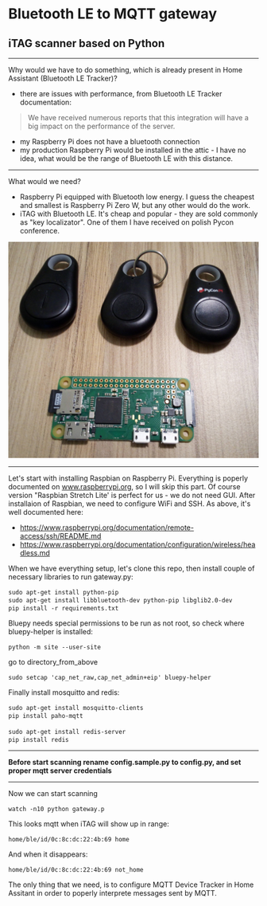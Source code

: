 # Bluetooth LE to MQTT gateway
## iTAG scanner based on Python

-------------------

Why would we have to do something, which is already present in Home Assistant (Bluetooth LE Tracker)?

* there are issues with performance, from Bluetooth LE Tracker documentation:

> We have received numerous reports that this integration will have a big impact on the performance of the server.
* my Raspberry Pi does not have a bluetooth connection
* my production Raspberry Pi would be installed in the attic - I have no idea, what would be the range of Bluetooth LE with this distance.

-------------------

What would we need?
* Raspberry Pi equipped with Bluetooth low energy. I guess the cheapest and smallest is Raspberry Pi Zero W, but any other would do the work.
* iTAG with Bluetooth LE. It's cheap and popular - they are sold commonly as "key localizator". One of them I have received on polish Pycon conference.

![Image description](images/IMG_211526.jpg "My configuration")

-------------------

Let's start with installing Raspbian on Raspberry Pi. Everything is poperly documented on www.raspberrypi.org, so I will skip this part. Of course version "Raspbian Stretch Lite' is perfect for us - we do not need GUI.
After installaion of Raspbian, we need to configure WiFi and SSH. As above, it's well documented here:
* https://www.raspberrypi.org/documentation/remote-access/ssh/README.md
* https://www.raspberrypi.org/documentation/configuration/wireless/headless.md

When we have everything setup, let's clone this repo, then install couple of necessary libraries to run gateway.py:
```
sudo apt-get install python-pip
sudo apt-get install libbluetooth-dev python-pip libglib2.0-dev
pip install -r requirements.txt
```

Bluepy needs special permissions to be run as not root, so check where bluepy-helper is installed:

```
python -m site --user-site
```
go to directory_from_above
```
sudo setcap 'cap_net_raw,cap_net_admin+eip' bluepy-helper
```

Finally install mosquitto and redis:

```
sudo apt-get install mosquitto-clients
pip install paho-mqtt

sudo apt-get install redis-server
pip install redis
```

-------------------

**Before start scanning rename config.sample.py to config.py, and set proper mqtt server credentials**

-------------------

Now we can start scanning
```
watch -n10 python gateway.p
```

This looks mqtt when iTAG will show up in range:
```
home/ble/id/0c:8c:dc:22:4b:69 home
```

And when it disappears:
```
home/ble/id/0c:8c:dc:22:4b:69 not_home
```

The only thing that we need, is to configure MQTT Device Tracker in Home Assitant in order to poperly interprete messages sent by MQTT.
